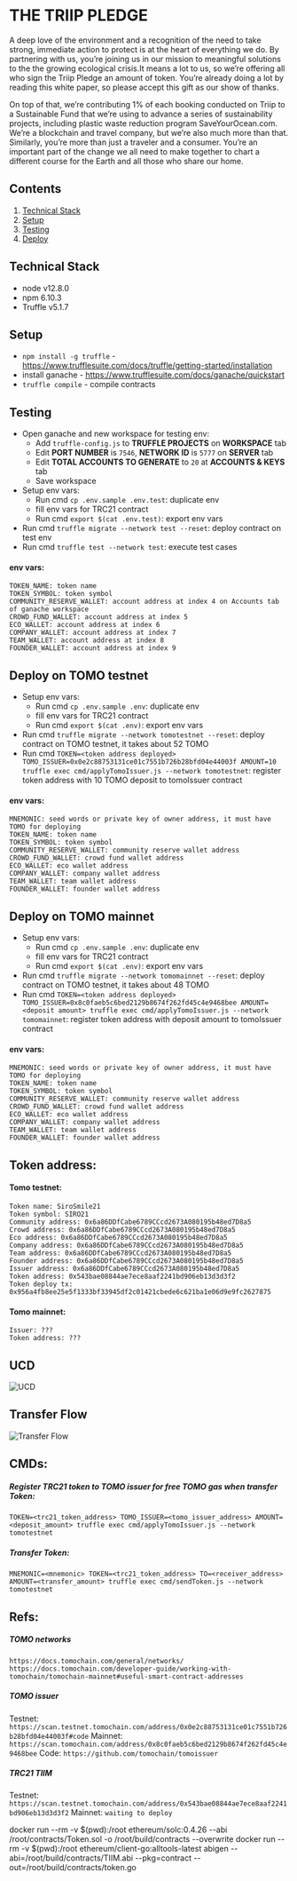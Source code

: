 # THE TRIIP PLEDGE

A deep love of the environment and a recognition of the need to take strong, immediate action to protect is at the heart of everything we do. By partnering with us, you’re joining us in our mission to meaningful solutions to the the growing ecological crisis.It means a lot to us, so we’re offering all who sign the Triip Pledge an amount of token. You’re already doing a lot by reading this white paper, so please accept this gift as our show of thanks.

On top of that, we’re contributing 1% of each booking conducted on Triip to a Sustainable Fund that we’re using to advance a series of sustainability projects, including plastic waste reduction program SaveYourOcean.com. We’re a blockchain and travel company, but we’re also much more than that. Similarly, you’re more than just a traveler and a consumer. You’re an important part of the change we all need to make together to chart a different course for the Earth and all those who share our home.


## Contents

 1. [Technical Stack](#technical-stack)
 2. [Setup](#setup)
 3. [Testing](#testing)
 4. [Deploy](#deploy)


## Technical Stack

* node v12.8.0
* npm 6.10.3
* Truffle v5.1.7


## Setup
* `npm install -g truffle` - https://www.trufflesuite.com/docs/truffle/getting-started/installation
* install ganache - https://www.trufflesuite.com/docs/ganache/quickstart
* `truffle compile` - compile contracts


## Testing
* Open ganache and new workspace for testing env:
	* Add `truffle-config.js` to **TRUFFLE PROJECTS** on **WORKSPACE** tab
	* Edit **PORT NUMBER** is `7546`, **NETWORK ID** is `5777` on **SERVER** tab
	* Edit **TOTAL ACCOUNTS TO GENERATE** to `20` at **ACCOUNTS & KEYS** tab
	* Save workspace
* Setup env vars:
	* Run cmd `cp .env.sample .env.test`: duplicate env
	* fill env vars for TRC21 contract
	* Run cmd `export $(cat .env.test)`: export env vars
* Run cmd `truffle migrate --network test --reset`: deploy contract on test env
* Run cmd `truffle test --network test`: execute test cases

#### env vars:
```
TOKEN_NAME: token name
TOKEN_SYMBOL: token symbol
COMMUNITY_RESERVE_WALLET: account address at index 4 on Accounts tab of ganache workspace
CROWD_FUND_WALLET: account address at index 5
ECO_WALLET: account address at index 6
COMPANY_WALLET: account address at index 7
TEAM_WALLET: account address at index 8
FOUNDER_WALLET: account address at index 9
```


## Deploy on TOMO testnet
* Setup env vars:
	* Run cmd `cp .env.sample .env`: duplicate env
	* fill env vars for TRC21 contract
	* Run cmd `export $(cat .env)`: export env vars
* Run cmd `truffle migrate --network tomotestnet --reset`: deploy contract on TOMO testnet, it takes about 52 TOMO
* Run cmd `TOKEN=<token address deployed> TOMO_ISSUER=0x0e2c88753131ce01c7551b726b28bfd04e44003f AMOUNT=10 truffle exec cmd/applyTomoIssuer.js --network tomotestnet`: register token address with 10 TOMO deposit to tomoIssuer contract

#### env vars:
```
MNEMONIC: seed words or private key of owner address, it must have TOMO for deploying
TOKEN_NAME: token name
TOKEN_SYMBOL: token symbol
COMMUNITY_RESERVE_WALLET: community reserve wallet address
CROWD_FUND_WALLET: crowd fund wallet address
ECO_WALLET: eco wallet address
COMPANY_WALLET: company wallet address
TEAM_WALLET: team wallet address
FOUNDER_WALLET: founder wallet address
```

## Deploy on TOMO mainnet
* Setup env vars:
	* Run cmd `cp .env.sample .env`: duplicate env
	* fill env vars for TRC21 contract
	* Run cmd `export $(cat .env)`: export env vars
* Run cmd `truffle migrate --network tomomainnet --reset`: deploy contract on TOMO testnet, it takes about 48 TOMO
* Run cmd `TOKEN=<token address deployed> TOMO_ISSUER=0x8c0faeb5c6bed2129b8674f262fd45c4e9468bee AMOUNT=<deposit amount> truffle exec cmd/applyTomoIssuer.js --network tomomainnet`: register token address with deposit amount to tomoIssuer contract

#### env vars:
```
MNEMONIC: seed words or private key of owner address, it must have TOMO for deploying
TOKEN_NAME: token name
TOKEN_SYMBOL: token symbol
COMMUNITY_RESERVE_WALLET: community reserve wallet address
CROWD_FUND_WALLET: crowd fund wallet address
ECO_WALLET: eco wallet address
COMPANY_WALLET: company wallet address
TEAM_WALLET: team wallet address
FOUNDER_WALLET: founder wallet address
```


## Token address:

#### Tomo testnet:
```
Token name: SiroSmile21
Token symbol: SIRO21
Community address: 0x6a86DDfCabe6789CCcd2673A080195b48ed7D8a5
Crowd address: 0x6a86DDfCabe6789CCcd2673A080195b48ed7D8a5
Eco address: 0x6a86DDfCabe6789CCcd2673A080195b48ed7D8a5
Company address: 0x6a86DDfCabe6789CCcd2673A080195b48ed7D8a5
Team address: 0x6a86DDfCabe6789CCcd2673A080195b48ed7D8a5
Founder address: 0x6a86DDfCabe6789CCcd2673A080195b48ed7D8a5
Issuer address: 0x6a86DDfCabe6789CCcd2673A080195b48ed7D8a5
Token address: 0x543bae08844ae7ece8aaf2241bd906eb13d3d3f2
Token deploy tx: 0x956a4fb8ee25e5f1333bf33945df2c01421cbede6c621ba1e06d9e9fc2627875
```

#### Tomo mainnet:
```
Issuer: ???
Token address: ???
```


## UCD
![UCD](https://www.lucidchart.com/publicSegments/view/88905324-e47f-4ff6-8780-28534d17dbf3/image.jpeg "UCD")


## Transfer Flow
![Transfer Flow](https://www.lucidchart.com/publicSegments/view/2466a03b-e5e0-4b64-a616-d8795549f5ba/image.jpeg "Transfer Flow")


## CMDs:

##### Register TRC21 token to TOMO issuer for free TOMO gas when transfer Token:
`TOKEN=<trc21_token_address> TOMO_ISSUER=<tomo_issuer_address> AMOUNT=<deposit_amount> truffle exec cmd/applyTomoIssuer.js --network tomotestnet`


##### Transfer Token:
`MNEMONIC=<mnemonic> TOKEN=<trc21_token_address> TO=<receiver_address> AMOUNT=<transfer_amount> truffle exec cmd/sendToken.js --network tomotestnet`


## Refs:
##### TOMO networks
`https://docs.tomochain.com/general/networks/`
`https://docs.tomochain.com/developer-guide/working-with-tomochain/tomochain-mainnet#useful-smart-contract-addresses`

##### TOMO issuer
Testnet: `https://scan.testnet.tomochain.com/address/0x0e2c88753131ce01c7551b726b28bfd04e44003f#code`
Mainnet: `https://scan.tomochain.com/address/0x8c0faeb5c6bed2129b8674f262fd45c4e9468bee`
Code: `https://github.com/tomochain/tomoissuer`

##### TRC21 TIIM
Testnet: `https://scan.testnet.tomochain.com/address/0x543bae08844ae7ece8aaf2241bd906eb13d3d3f2`
Mainnet: `waiting to deploy`


docker run --rm -v $(pwd):/root ethereum/solc:0.4.26 --abi /root/contracts/Token.sol -o /root/build/contracts --overwrite
docker run --rm -v $(pwd):/root ethereum/client-go:alltools-latest abigen --abi=/root/build/contracts/TIIM.abi --pkg=contract --out=/root/build/contracts/token.go
